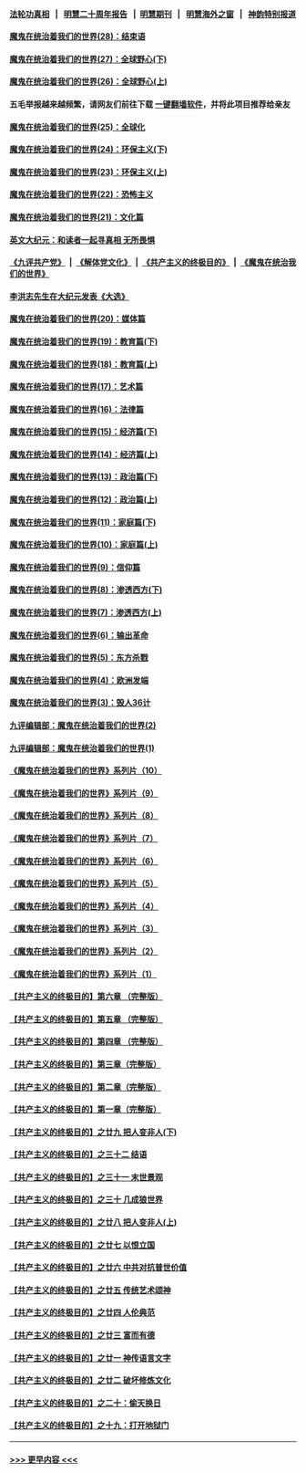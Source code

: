 #### [法轮功真相](https://github.com/gfw-breaker/truth/blob/master/README.md?t=0) &nbsp;&nbsp;|&nbsp;&nbsp; [明慧二十周年报告](https://github.com/gfw-breaker/mh-reports/blob/master/README.md?t=0) &nbsp;&nbsp;|&nbsp;&nbsp;[明慧期刊](https://github.com/gfw-breaker/mh-qikan) &nbsp;&nbsp;|&nbsp;&nbsp; [明慧海外之窗](https://github.com/gfw-breaker/mh-news/blob/master/README.md?t=0) &nbsp;&nbsp;|&nbsp;&nbsp; [神韵特别报道](https://github.com/gfw-breaker/mh-news/blob/master/shenyun.md?t=0)
#### [魔鬼在统治着我们的世界(28)：结束语](../pages/nsc422/n10936246.md?t=06111501) 
#### [魔鬼在统治着我们的世界(27)：全球野心(下)](../pages/nsc422/n10928319.md?t=06111501) 
#### [魔鬼在统治着我们的世界(26)：全球野心(上)](../pages/nsc422/n10900318.md?t=06111501) 
#### 五毛举报越来越频繁，请网友们前往下载 [一键翻墙软件](https://github.com/gfw-breaker/ssr-accounts)，并将此项目推荐给亲友
#### [魔鬼在统治着我们的世界(25)：全球化](../pages/nsc422/n10788205.md?t=06111501) 
#### [魔鬼在统治着我们的世界(24)：环保主义(下)](../pages/nsc422/n10695307.md?t=06111501) 
#### [魔鬼在统治着我们的世界(23)：环保主义(上)](../pages/nsc422/n10688613.md?t=06111501) 
#### [魔鬼在统治着我们的世界(22)：恐怖主义](../pages/nsc422/n10614727.md?t=06111501) 
#### [魔鬼在统治着我们的世界(21)：文化篇](../pages/nsc422/n10597706.md?t=06111501) 
#### [英文大纪元：和读者一起寻真相 无所畏惧](../pages/nsc422/n12542027.md?t=06111501) 
#### [《九评共产党》](https://github.com/begood0513/9ping.md/blob/master/README.md) &nbsp;|&nbsp; [《解体党文化》](../../../../jtdwh.md/blob/master/README.md)  &nbsp;|&nbsp; [《共产主义的终极目的》](../../../../gczydzjmd.md/blob/master/README.md) &nbsp;|&nbsp; [《魔鬼在统治我们的世界》](../../../../mgztzwmdsj.md/blob/master/README.md) 
#### [李洪志先生在大纪元发表《大选》](../pages/nsc422/n12534746.md?t=06111501) 
#### [魔鬼在统治着我们的世界(20)：媒体篇](../pages/nsc422/n10586579.md?t=06111501) 
#### [魔鬼在统治着我们的世界(19)：教育篇(下)](../pages/nsc422/n10564808.md?t=06111501) 
#### [魔鬼在统治着我们的世界(18)：教育篇(上)](../pages/nsc422/n10526970.md?t=06111501) 
#### [魔鬼在统治着我们的世界(17)：艺术篇](../pages/nsc422/n10499093.md?t=06111501) 
#### [魔鬼在统治着我们的世界(16)：法律篇](../pages/nsc422/n10485969.md?t=06111501) 
#### [魔鬼在统治着我们的世界(15)：经济篇(下)](../pages/nsc422/n10469975.md?t=06111501) 
#### [魔鬼在统治着我们的世界(14)：经济篇(上)](../pages/nsc422/n10457370.md?t=06111501) 
#### [魔鬼在统治着我们的世界(13)：政治篇(下)](../pages/nsc422/n10448270.md?t=06111501) 
#### [魔鬼在统治着我们的世界(12)：政治篇(上)](../pages/nsc422/n10444576.md?t=06111501) 
#### [魔鬼在统治着我们的世界(11)：家庭篇(下)](../pages/nsc422/n10440961.md?t=06111501) 
#### [魔鬼在统治着我们的世界(10)：家庭篇(上)](../pages/nsc422/n10435448.md?t=06111501) 
#### [魔鬼在统治着我们的世界(9)：信仰篇](../pages/nsc422/n10432159.md?t=06111501) 
#### [魔鬼在统治着我们的世界(8)：渗透西方(下)](../pages/nsc422/n10429603.md?t=06111501) 
#### [魔鬼在统治着我们的世界(7)：渗透西方(上)](../pages/nsc422/n10426013.md?t=06111501) 
#### [魔鬼在统治着我们的世界(6)：输出革命](../pages/nsc422/n10421536.md?t=06111501) 
#### [魔鬼在统治着我们的世界(5)：东方杀戮](../pages/nsc422/n10417707.md?t=06111501) 
#### [魔鬼在统治着我们的世界(4)：欧洲发端](../pages/nsc422/n10414890.md?t=06111501) 
#### [魔鬼在统治着我们的世界(3)：毁人36计](../pages/nsc422/n10411583.md?t=06111501) 
#### [九评编辑部：魔鬼在统治着我们的世界(2)](../pages/nsc422/n10410036.md?t=06111501) 
#### [九评编辑部：魔鬼在统治着我们的世界(1)](../pages/nsc422/n10406825.md?t=06111501) 
#### [《魔鬼在统治着我们的世界》系列片（10）](../pages/nsc422/n12292670.md?t=06111501) 
#### [《魔鬼在统治着我们的世界》系列片（9）](../pages/nsc422/n12290859.md?t=06111501) 
#### [《魔鬼在统治着我们的世界》系列片（8）](../pages/nsc422/n12287445.md?t=06111501) 
#### [《魔鬼在统治着我们的世界》系列片（7）](../pages/nsc422/n12283425.md?t=06111501) 
#### [《魔鬼在统治着我们的世界》系列片（6）](../pages/nsc422/n12282314.md?t=06111501) 
#### [《魔鬼在统治着我们的世界》系列片（5）](../pages/nsc422/n12281419.md?t=06111501) 
#### [《魔鬼在统治着我们的世界》系列片（4）](../pages/nsc422/n12274024.md?t=06111501) 
#### [《魔鬼在统治着我们的世界》系列片（3）](../pages/nsc422/n12271322.md?t=06111501) 
#### [《魔鬼在统治着我们的世界》系列片（2）](../pages/nsc422/n12269049.md?t=06111501) 
#### [《魔鬼在统治着我们的世界》系列片（1）](../pages/nsc422/n12267575.md?t=06111501) 
#### [【共产主义的终极目的】第六章 （完整版）](../pages/nsc422/n11428913.md?t=06111501) 
#### [【共产主义的终极目的】第五章 （完整版）](../pages/nsc422/n11428912.md?t=06111501) 
#### [【共产主义的终极目的】第四章 （完整版）](../pages/nsc422/n11428907.md?t=06111501) 
#### [【共产主义的终极目的】第三章（完整版）](../pages/nsc422/n11428848.md?t=06111501) 
#### [【共产主义的终极目的】第二章（完整版）](../pages/nsc422/n11428831.md?t=06111501) 
#### [【共产主义的终极目的】第一章（完整版）](../pages/nsc422/n11417651.md?t=06111501) 
#### [【共产主义的终极目的】之廿九 把人变非人(下)](../pages/nsc422/n11344140.md?t=06111501) 
#### [【共产主义的终极目的】之三十二 结语](../pages/nsc422/n11360535.md?t=06111501) 
#### [【共产主义的终极目的】之三十一 末世景观](../pages/nsc422/n11351129.md?t=06111501) 
#### [【共产主义的终极目的】之三十 几成狼世界](../pages/nsc422/n11348280.md?t=06111501) 
#### [【共产主义的终极目的】之廿八 把人变非人(上)](../pages/nsc422/n11340492.md?t=06111501) 
#### [【共产主义的终极目的】之廿七 以恨立国](../pages/nsc422/n11336944.md?t=06111501) 
#### [【共产主义的终极目的】之廿六 中共对抗普世价值](../pages/nsc422/n11324785.md?t=06111501) 
#### [【共产主义的终极目的】之廿五 传统艺术颂神](../pages/nsc422/n11296396.md?t=06111501) 
#### [【共产主义的终极目的】之廿四 人伦典范](../pages/nsc422/n11296397.md?t=06111501) 
#### [【共产主义的终极目的】之廿三 富而有德](../pages/nsc422/n11283598.md?t=06111501) 
#### [【共产主义的终极目的】之廿一 神传语言文字](../pages/nsc422/n11263265.md?t=06111501) 
#### [【共产主义的终极目的】之廿二 破坏修炼文化](../pages/nsc422/n11245728.md?t=06111501) 
#### [【共产主义的终极目的】之二十：偷天换日](../pages/nsc422/n11238846.md?t=06111501) 
#### [【共产主义的终极目的】之十九：打开地狱门](../pages/nsc422/n11206376.md?t=06111501) 

----
#### [ >>> 更早内容 <<< ](../indexes/nsc422-earlier.md)
